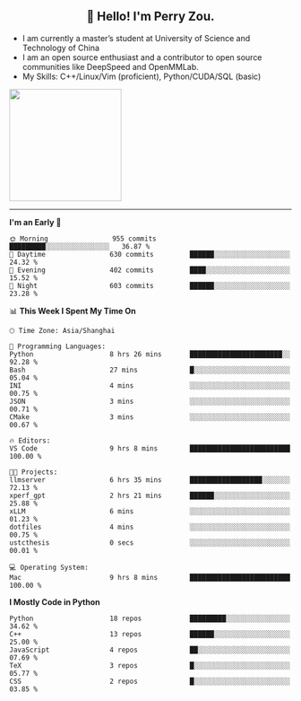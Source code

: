 <h2 align="center">👋 Hello! I'm Perry Zou.</h2>

- I am currently a master’s student at University of Science and Technology of China
- I am an open source enthusiast and a contributor to open source communities like DeepSpeed and OpenMMLab.
- My Skills: C++/Linux/Vim (proficient), Python/CUDA/SQL (basic)

<img height=200 align="center" src="https://github-readme-stats.vercel.app/api?username=zonepg" />

-------

<!--START_SECTION:waka-->
**I'm an Early 🐤** 

```text
🌞 Morning                955 commits         █████████░░░░░░░░░░░░░░░░   36.87 % 
🌆 Daytime                630 commits         ██████░░░░░░░░░░░░░░░░░░░   24.32 % 
🌃 Evening                402 commits         ████░░░░░░░░░░░░░░░░░░░░░   15.52 % 
🌙 Night                  603 commits         ██████░░░░░░░░░░░░░░░░░░░   23.28 % 
```


📊 **This Week I Spent My Time On** 

```text
🕑︎ Time Zone: Asia/Shanghai

💬 Programming Languages: 
Python                   8 hrs 26 mins       ███████████████████████░░   92.28 % 
Bash                     27 mins             █░░░░░░░░░░░░░░░░░░░░░░░░   05.04 % 
INI                      4 mins              ░░░░░░░░░░░░░░░░░░░░░░░░░   00.75 % 
JSON                     3 mins              ░░░░░░░░░░░░░░░░░░░░░░░░░   00.71 % 
CMake                    3 mins              ░░░░░░░░░░░░░░░░░░░░░░░░░   00.67 % 

🔥 Editors: 
VS Code                  9 hrs 8 mins        █████████████████████████   100.00 % 

🐱‍💻 Projects: 
llmserver                6 hrs 35 mins       ██████████████████░░░░░░░   72.13 % 
xperf_gpt                2 hrs 21 mins       ██████░░░░░░░░░░░░░░░░░░░   25.88 % 
xLLM                     6 mins              ░░░░░░░░░░░░░░░░░░░░░░░░░   01.23 % 
dotfiles                 4 mins              ░░░░░░░░░░░░░░░░░░░░░░░░░   00.75 % 
ustcthesis               0 secs              ░░░░░░░░░░░░░░░░░░░░░░░░░   00.01 % 

💻 Operating System: 
Mac                      9 hrs 8 mins        █████████████████████████   100.00 % 
```

**I Mostly Code in Python** 

```text
Python                   18 repos            █████████░░░░░░░░░░░░░░░░   34.62 % 
C++                      13 repos            ██████░░░░░░░░░░░░░░░░░░░   25.00 % 
JavaScript               4 repos             ██░░░░░░░░░░░░░░░░░░░░░░░   07.69 % 
TeX                      3 repos             █░░░░░░░░░░░░░░░░░░░░░░░░   05.77 % 
CSS                      2 repos             █░░░░░░░░░░░░░░░░░░░░░░░░   03.85 % 
```




<!--END_SECTION:waka-->
